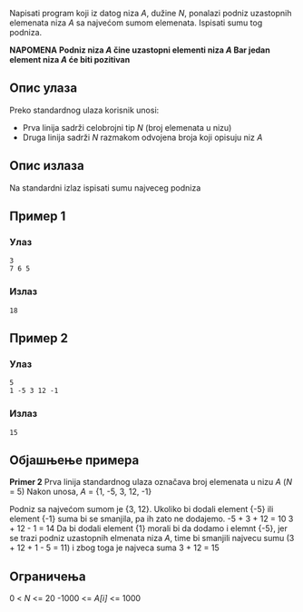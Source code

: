 Napisati program koji iz datog niza *A*, dužine *N*, ponalazi podniz uzastopnih elemenata niza *A* sa najvećom sumom elemenata. Ispisati sumu tog podniza.

**NAPOMENA**
**Podniz niza *A* čine uzastopni elementi niza *A*
Bar jedan element niza *A* će biti pozitivan**

## Опис улаза

Preko standardnog ulaza korisnik unosi:
- Prva linija sadrži celobrojni tip *N* (broj elemenata u nizu)
- Druga linija sadrži *N* razmakom odvojena broja koji opisuju niz *A*

## Опис излаза

Na standardni izlaz ispisati sumu najveceg podniza

## Пример 1

### Улаз

~~~
3
7 6 5
~~~

### Излаз

~~~
18
~~~

## Пример 2

### Улаз

~~~
5
1 -5 3 12 -1
~~~

### Излаз

~~~
15
~~~

## Објашњење примера
**Primer 2**
Prva linija standardnog ulaza označava broj elemenata u nizu *A* (*N* = 5)
Nakon unosa, *A* = {1, -5, 3, 12, -1}

Podniz sa najvećom sumom je {3, 12}. Ukoliko bi dodali element {-5} ili element {-1} suma bi se smanjila, pa ih zato ne dodajemo. 
-5 + 3 + 12 = 10
3 + 12 - 1 = 14
Da bi dodali element {1} morali bi da dodamo i elemnt {-5}, jer se trazi podniz uzastopnih elmenata niza *A*, time bi smanjili najvecu sumu (3 + 12 + 1 - 5 = 11) i zbog toga je najveca suma 3 + 12 = 15

## Ограничења
0 < *N* <= 20
-1000 <= *A[i]* <= 1000
